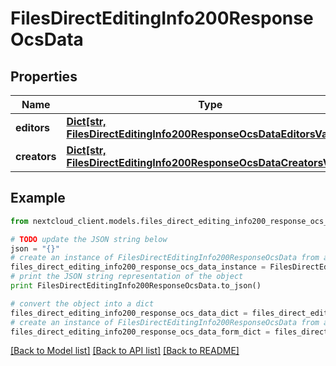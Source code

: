 # FilesDirectEditingInfo200ResponseOcsData


## Properties
Name | Type | Description | Notes
------------ | ------------- | ------------- | -------------
**editors** | [**Dict[str, FilesDirectEditingInfo200ResponseOcsDataEditorsValue]**](FilesDirectEditingInfo200ResponseOcsDataEditorsValue.md) |  | 
**creators** | [**Dict[str, FilesDirectEditingInfo200ResponseOcsDataCreatorsValue]**](FilesDirectEditingInfo200ResponseOcsDataCreatorsValue.md) |  | 

## Example

```python
from nextcloud_client.models.files_direct_editing_info200_response_ocs_data import FilesDirectEditingInfo200ResponseOcsData

# TODO update the JSON string below
json = "{}"
# create an instance of FilesDirectEditingInfo200ResponseOcsData from a JSON string
files_direct_editing_info200_response_ocs_data_instance = FilesDirectEditingInfo200ResponseOcsData.from_json(json)
# print the JSON string representation of the object
print FilesDirectEditingInfo200ResponseOcsData.to_json()

# convert the object into a dict
files_direct_editing_info200_response_ocs_data_dict = files_direct_editing_info200_response_ocs_data_instance.to_dict()
# create an instance of FilesDirectEditingInfo200ResponseOcsData from a dict
files_direct_editing_info200_response_ocs_data_form_dict = files_direct_editing_info200_response_ocs_data.from_dict(files_direct_editing_info200_response_ocs_data_dict)
```
[[Back to Model list]](../README.md#documentation-for-models) [[Back to API list]](../README.md#documentation-for-api-endpoints) [[Back to README]](../README.md)


